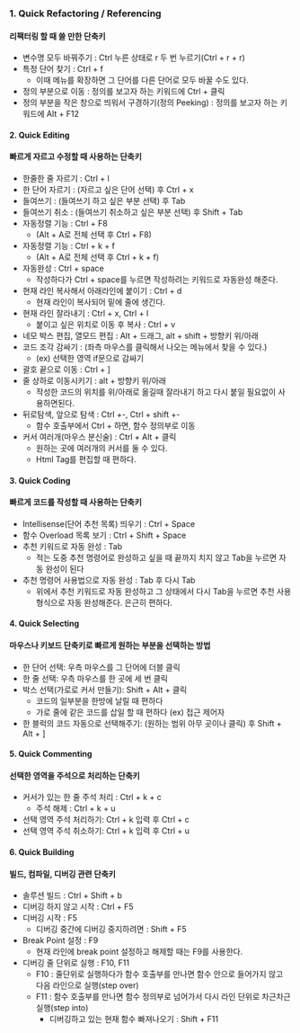 ### 1. Quick Refactoring / Referencing
#### 리팩터링 할 때 쓸 만한 단축키
- 변수명 모두 바꿔주기 : Ctrl 누른 상태로 r 두 번 누르기(Ctrl + r + r)
- 특정 단어 찾기 : Ctrl + f
  - 이때 메뉴를 확장하면 그 단어를 다른 단어로 모두 바꿀 수도 있다.
- 정의 부분으로 이동 : 정의를 보고자 하는 키워드에 Ctrl + 클릭
- 정의 부분을 작은 창으로 띄워서 구경하기(정의 Peeking) : 정의를 보고자 하는 키워드에 Alt + F12

#### 2. Quick Editing
#### 빠르게 자르고 수정할 때 사용하는 단축키

- 한줄한 줄 자르기 : Ctrl + l
- 한 단어 자르기 : (자르고 싶은 단어 선택) 후 Ctrl + x
- 들여쓰기 : (들여쓰기 하고 싶은 부분 선택) 후 Tab
- 들여쓰기 취소 : (들여쓰기 취소하고 싶은 부분 선택) 후 Shift + Tab
- 자동정렬 기능 : Ctrl + F8
  - (Alt + A로 전체 선택 후 Ctrl + F8)
- 자동정렬 기능 : Ctrl + k + f
  - (Alt + A로 전체 선택 후 Ctrl + k + f)
- 자동완성 : Ctrl + space
  - 작성하다가 Ctrl + space를 누르면 작성하려는 키워드로 자동완성 해준다.
- 현재 라인 복사해서 아래라인에 붙이기 : Ctrl + d
  - 현재 라인이 복사되어 밑에 줄에 생긴다.
- 현재 라인 잘라내기 : Ctrl + x, Ctrl + l
  - 붙이고 싶은 위치로 이동 후 복사 : Ctrl + v
- 네모 박스 편집, 열모드 편집 : Alt + 드래그, alt + shift + 방향키 위/아래
- 코드 조각 감싸기 : (좌측 마우스를 클릭해서 나오는 메뉴에서 찾을 수 있다.)
  - (ex) 선택한 영역 if문으로 감싸기
- 괄호 끝으로 이동 : Ctrl + ]
- 줄 상하로 이동시키기 : alt + 방향키 위/아래
  - 작성한 코드의 위치를 위/아래로 옮길때 잘라내기 하고 다시 붙일 필요없이 사용하면된다.
- 뒤로탐색, 앞으로 탐색 : Ctrl +-, Ctrl + shift +-
  - 함수 호출부에서 Ctrl + 하면, 함수 정의부로 이동
- 커서 여러개(마우스 분신술) : Ctrl + Alt + 클릭
  - 원하는 곳에 여러개의 커서를 둘 수 있다.
  - Html Tag를 편집할 때 편하다.

#### 3. Quick Coding
#### 빠르게 코드를 작성할 때 사용하는 단축키

- Intellisense(단어 추천 목록) 띄우기 : Ctrl + Space
- 함수 Overload 목록 보기 : Ctrl + Shift + Space
- 추천 키워드로 자동 완성 : Tab
  - 적는 도중 추천 명령어로 완성하고 싶을 때 끝까지 치지 않고 Tab을 누르면 자동 완성이 된다
- 추천 명령어 사용법으로 자동 완성 : Tab 후 다시 Tab
  - 위에서 추천 키워드로 자동 완성하고 그 상태에서 다시 Tab을 누르면 추천 사용 형식으로 자동 완성해준다. 은근히 편하다.

#### 4. Quick Selecting
#### 마우스나 키보드 단축키로 빠르게 원하는 부분을 선택하는 방법

- 한 단어 선택: 우측 마우스를 그 단어에 더블 클릭
- 한 줄 선택: 우측 마우스를 한 곳에 세 번 클릭
- 박스 선택(가로로 커서 만들기): Shift + Alt + 클릭
  - 코드의 일부분을 한방에 날릴 때 편하다
  - 가로 줄에 같은 코드를 삽일 할 때 편하다 (ex) 접근 제어자
- 한 블럭의 코드 자동으로 선택해주기: (원하는 범위 아무 곳이나 클릭) 후 Shift + Alt + ]

#### 5. Quick Commenting
#### 선택한 영역을 주석으로 처리하는 단축키

- 커서가 있는 한 줄 주석 처리 : Ctrl + k + c
  - 주석 해제 : Ctrl + k + u
- 선택 영역 주석 처리하기: Ctrl + k 입력 후 Ctrl + c
- 선택 영역 주석 취소하기: Ctrl + k 입력 후 Ctrl + u

#### 6. Quick Building
#### 빌드, 컴파일, 디버깅 관련 단축키

- 솔루션 빌드 : Ctrl + Shift + b
- 디버깅 하지 않고 시작 : Ctrl + F5
- 디버깅 시작 : F5
  - 디버깅 중간에 디버깅 중지하려면 : Shift + F5
- Break Point 설정 : F9
  - 현재 라인에 break point 설정하고 해제할 때는 F9를 사용한다.
- 디버깅 줄 단위로 실행 : F10, F11
  - F10 : 줄단위로 실행하다가 함수 호출부를 만나면 함수 안으로 들어가지 않고 다음 라인으로 실행(step over)
  - F11 : 함수 호출부를 만나면 함수 정의부로 넘어가서 다시 라인 단위로 차근차근 실행(step into)
    - 디버깅하고 있는 현재 함수 빠져나오기 : Shift + F11
